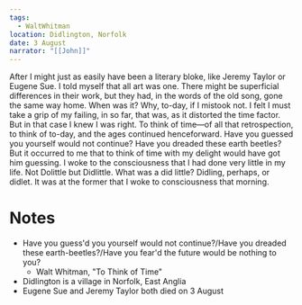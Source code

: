 ```yaml
---
tags:
  - WaltWhitman
location: Didlington, Norfolk
date: 3 August
narrator: "[[John]]"
---
```

After I might just as easily have been a literary bloke, like Jeremy Taylor or Eugene Sue. I told myself that all art was one. There might be superficial differences in their work, but they had, in the words of the old song, gone the same way home. When was it? Why, to-day, if I mistook not. I felt I must take a grip of my failing, in so far, that was, as it distorted the time factor. But in that case I knew I was right. To think of time—of all that retrospection, to think of to-day, and the ages continued henceforward. Have you guessed you yourself would not continue? Have you dreaded these earth beetles? But it occurred to me that to think of time with my delight would have got him guessing. I woke to the consciousness that I had done very little in my life. Not Dolittle but Didlittle. What was a did little? Didling, perhaps, or didlet. It was at the former that I woke to consciousness that morning.

# Notes
- Have you guess'd you yourself would not continue?/Have you dreaded these earth-beetles?/Have you fear'd the future would be nothing to you?
	- Walt Whitman, "To Think of Time"
- Didlington is a village in Norfolk, East Anglia
- Eugene Sue and Jeremy Taylor both died on 3 August
